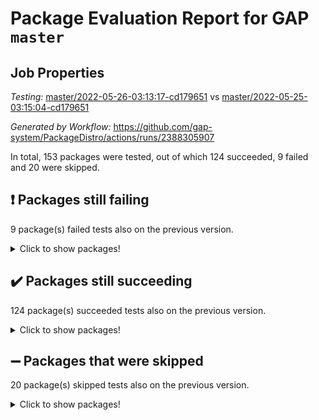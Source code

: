 # Package Evaluation Report for GAP `master`

## Job Properties

*Testing:* [master/2022-05-26-03:13:17-cd179651](https://github.com/gap-system/PackageDistro/blob/data/reports/master/2022-05-26-03:13:17-cd179651) vs [master/2022-05-25-03:15:04-cd179651](https://github.com/gap-system/PackageDistro/blob/data/reports/master/2022-05-25-03:15:04-cd179651)

*Generated by Workflow:* https://github.com/gap-system/PackageDistro/actions/runs/2388305907

In total, 153 packages were tested, out of which 124 succeeded, 9 failed and 20 were skipped.

## :exclamation: Packages still failing

9 package(s) failed tests also on the previous version.
<details><summary>Click to show packages!</summary>

- fining 1.4.1 [(failure)](https://github.com/gap-system/PackageDistro/runs/6603432503?check_suite_focus=true)
- francy 1.2.4 [(failure)](https://github.com/gap-system/PackageDistro/runs/6603432874?check_suite_focus=true)
- hap 1.39 [(failure)](https://github.com/gap-system/PackageDistro/runs/6603433413?check_suite_focus=true)
- normalizinterface 1.3.2 [(failure)](https://github.com/gap-system/PackageDistro/runs/6603435221?check_suite_focus=true)
- packagemanager 1.2 [(failure)](https://github.com/gap-system/PackageDistro/runs/6603435571?check_suite_focus=true)
- rcwa 4.6.4 [(failure)](https://github.com/gap-system/PackageDistro/runs/6603435997?check_suite_focus=true)
- recog 1.3.2 [(failure)](https://github.com/gap-system/PackageDistro/runs/6603436061?check_suite_focus=true)
- semigroups 4.0.0 [(failure)](https://github.com/gap-system/PackageDistro/runs/6603436361?check_suite_focus=true)
- ugaly 4.0.2 [(failure)](https://github.com/gap-system/PackageDistro/runs/6603437201?check_suite_focus=true)
</details>

## :heavy_check_mark: Packages still succeeding

124 package(s) succeeded tests also on the previous version.
<details><summary>Click to show packages!</summary>

- ace 5.4 [(success)](https://github.com/gap-system/PackageDistro/runs/6603430498?check_suite_focus=true)
- aclib 1.3.2 [(success)](https://github.com/gap-system/PackageDistro/runs/6603430580?check_suite_focus=true)
- agt 0.2 [(success)](https://github.com/gap-system/PackageDistro/runs/6603430662?check_suite_focus=true)
- alnuth 3.2.1 [(success)](https://github.com/gap-system/PackageDistro/runs/6603430733?check_suite_focus=true)
- anupq 3.2.6 [(success)](https://github.com/gap-system/PackageDistro/runs/6603430796?check_suite_focus=true)
- atlasrep 2.1.2 [(success)](https://github.com/gap-system/PackageDistro/runs/6603430850?check_suite_focus=true)
- autodoc 2022.03.10 [(success)](https://github.com/gap-system/PackageDistro/runs/6603430906?check_suite_focus=true)
- automata 1.15 [(success)](https://github.com/gap-system/PackageDistro/runs/6603430964?check_suite_focus=true)
- automgrp 1.3.2 [(success)](https://github.com/gap-system/PackageDistro/runs/6603431010?check_suite_focus=true)
- autpgrp 1.10.2 [(success)](https://github.com/gap-system/PackageDistro/runs/6603431057?check_suite_focus=true)
- cap 2022.05-07 [(success)](https://github.com/gap-system/PackageDistro/runs/6603431103?check_suite_focus=true)
- caratinterface 2.3.3 [(success)](https://github.com/gap-system/PackageDistro/runs/6603431152?check_suite_focus=true)
- cddinterface 2020.06.24 [(success)](https://github.com/gap-system/PackageDistro/runs/6603431227?check_suite_focus=true)
- circle 1.6.5 [(success)](https://github.com/gap-system/PackageDistro/runs/6603431276?check_suite_focus=true)
- classicpres 1.22 [(success)](https://github.com/gap-system/PackageDistro/runs/6603431336?check_suite_focus=true)
- cohomolo 1.6.10 [(success)](https://github.com/gap-system/PackageDistro/runs/6603431368?check_suite_focus=true)
- congruence 1.2.4 [(success)](https://github.com/gap-system/PackageDistro/runs/6603431407?check_suite_focus=true)
- corelg 1.56 [(success)](https://github.com/gap-system/PackageDistro/runs/6603431458?check_suite_focus=true)
- crime 1.6 [(success)](https://github.com/gap-system/PackageDistro/runs/6603431496?check_suite_focus=true)
- crisp 1.4.5 [(success)](https://github.com/gap-system/PackageDistro/runs/6603431545?check_suite_focus=true)
- crypting 0.10 [(success)](https://github.com/gap-system/PackageDistro/runs/6603431594?check_suite_focus=true)
- cryst 4.1.24 [(success)](https://github.com/gap-system/PackageDistro/runs/6603431633?check_suite_focus=true)
- crystcat 1.1.9 [(success)](https://github.com/gap-system/PackageDistro/runs/6603431688?check_suite_focus=true)
- ctbllib 1.3.4 [(success)](https://github.com/gap-system/PackageDistro/runs/6603431734?check_suite_focus=true)
- cubefree 1.19 [(success)](https://github.com/gap-system/PackageDistro/runs/6603431783?check_suite_focus=true)
- curlinterface 2.2.2 [(success)](https://github.com/gap-system/PackageDistro/runs/6603431870?check_suite_focus=true)
- cvec 2.7.5 [(success)](https://github.com/gap-system/PackageDistro/runs/6603431901?check_suite_focus=true)
- datastructures 0.2.7 [(success)](https://github.com/gap-system/PackageDistro/runs/6603431949?check_suite_focus=true)
- deepthought 1.0.5 [(success)](https://github.com/gap-system/PackageDistro/runs/6603431998?check_suite_focus=true)
- design 1.7 [(success)](https://github.com/gap-system/PackageDistro/runs/6603432044?check_suite_focus=true)
- difsets 2.3.1 [(success)](https://github.com/gap-system/PackageDistro/runs/6603432087?check_suite_focus=true)
- digraphs 1.5.3 [(success)](https://github.com/gap-system/PackageDistro/runs/6603432136?check_suite_focus=true)
- edim 1.3.5 [(success)](https://github.com/gap-system/PackageDistro/runs/6603432192?check_suite_focus=true)
- example 4.3.1 [(success)](https://github.com/gap-system/PackageDistro/runs/6603432267?check_suite_focus=true)
- factint 1.6.3 [(success)](https://github.com/gap-system/PackageDistro/runs/6603432313?check_suite_focus=true)
- ferret 1.0.7 [(success)](https://github.com/gap-system/PackageDistro/runs/6603432363?check_suite_focus=true)
- fga 1.4.0 [(success)](https://github.com/gap-system/PackageDistro/runs/6603432434?check_suite_focus=true)
- float 1.0.3 [(success)](https://github.com/gap-system/PackageDistro/runs/6603432566?check_suite_focus=true)
- format 1.4.3 [(success)](https://github.com/gap-system/PackageDistro/runs/6603432632?check_suite_focus=true)
- forms 1.2.7 [(success)](https://github.com/gap-system/PackageDistro/runs/6603432698?check_suite_focus=true)
- fplsa 1.2.5 [(success)](https://github.com/gap-system/PackageDistro/runs/6603432762?check_suite_focus=true)
- fr 2.4.8 [(success)](https://github.com/gap-system/PackageDistro/runs/6603432828?check_suite_focus=true)
- fwtree 1.3 [(success)](https://github.com/gap-system/PackageDistro/runs/6603432935?check_suite_focus=true)
- gbnp 1.0.5 [(success)](https://github.com/gap-system/PackageDistro/runs/6603432980?check_suite_focus=true)
- generalizedmorphismsforcap 2022.05-01 [(success)](https://github.com/gap-system/PackageDistro/runs/6603433026?check_suite_focus=true)
- genss 1.6.6 [(success)](https://github.com/gap-system/PackageDistro/runs/6603433062?check_suite_focus=true)
- gradedringforhomalg 2022.03-01 [(success)](https://github.com/gap-system/PackageDistro/runs/6603433128?check_suite_focus=true)
- grape 4.8.5 [(success)](https://github.com/gap-system/PackageDistro/runs/6603433172?check_suite_focus=true)
- groupoids 1.69 [(success)](https://github.com/gap-system/PackageDistro/runs/6603433203?check_suite_focus=true)
- grpconst 2.6.2 [(success)](https://github.com/gap-system/PackageDistro/runs/6603433245?check_suite_focus=true)
- guarana 0.96.3 [(success)](https://github.com/gap-system/PackageDistro/runs/6603433310?check_suite_focus=true)
- guava 3.16 [(success)](https://github.com/gap-system/PackageDistro/runs/6603433365?check_suite_focus=true)
- hapcryst 0.1.14 [(success)](https://github.com/gap-system/PackageDistro/runs/6603433481?check_suite_focus=true)
- hecke 1.5.3 [(success)](https://github.com/gap-system/PackageDistro/runs/6603433538?check_suite_focus=true)
- help 3.5 [(success)](https://github.com/gap-system/PackageDistro/runs/6603433592?check_suite_focus=true)
- idrel 2.43 [(success)](https://github.com/gap-system/PackageDistro/runs/6603433641?check_suite_focus=true)
- images 1.3.1 [(success)](https://github.com/gap-system/PackageDistro/runs/6603433696?check_suite_focus=true)
- intpic 0.2.4 [(success)](https://github.com/gap-system/PackageDistro/runs/6603433747?check_suite_focus=true)
- io 4.7.2 [(success)](https://github.com/gap-system/PackageDistro/runs/6603433806?check_suite_focus=true)
- irredsol 1.4.3 [(success)](https://github.com/gap-system/PackageDistro/runs/6603433862?check_suite_focus=true)
- json 2.1.0 [(success)](https://github.com/gap-system/PackageDistro/runs/6603433917?check_suite_focus=true)
- jupyterkernel 1.4.1 [(success)](https://github.com/gap-system/PackageDistro/runs/6603433974?check_suite_focus=true)
- jupyterviz 1.5.1 [(success)](https://github.com/gap-system/PackageDistro/runs/6603434033?check_suite_focus=true)
- kan 1.34 [(success)](https://github.com/gap-system/PackageDistro/runs/6603434084?check_suite_focus=true)
- kbmag 1.5.9 [(success)](https://github.com/gap-system/PackageDistro/runs/6603434134?check_suite_focus=true)
- laguna 3.9.5 [(success)](https://github.com/gap-system/PackageDistro/runs/6603434206?check_suite_focus=true)
- liealgdb 2.2.1 [(success)](https://github.com/gap-system/PackageDistro/runs/6603434252?check_suite_focus=true)
- liepring 2.6 [(success)](https://github.com/gap-system/PackageDistro/runs/6603434322?check_suite_focus=true)
- liering 2.4.2 [(success)](https://github.com/gap-system/PackageDistro/runs/6603434423?check_suite_focus=true)
- linearalgebraforcap 2022.05-03 [(success)](https://github.com/gap-system/PackageDistro/runs/6603434478?check_suite_focus=true)
- loops 3.4.1 [(success)](https://github.com/gap-system/PackageDistro/runs/6603434551?check_suite_focus=true)
- lpres 1.0.3 [(success)](https://github.com/gap-system/PackageDistro/runs/6603434605?check_suite_focus=true)
- majoranaalgebras 1.4 [(success)](https://github.com/gap-system/PackageDistro/runs/6603434653?check_suite_focus=true)
- mapclass 1.4.5 [(success)](https://github.com/gap-system/PackageDistro/runs/6603434706?check_suite_focus=true)
- matgrp 0.64 [(success)](https://github.com/gap-system/PackageDistro/runs/6603434763?check_suite_focus=true)
- modisom 2.5.2 [(success)](https://github.com/gap-system/PackageDistro/runs/6603434819?check_suite_focus=true)
- modulepresentationsforcap 2022.05-02 [(success)](https://github.com/gap-system/PackageDistro/runs/6603434874?check_suite_focus=true)
- monoidalcategories 2022.05-03 [(success)](https://github.com/gap-system/PackageDistro/runs/6603434943?check_suite_focus=true)
- nconvex 2020.11-04 [(success)](https://github.com/gap-system/PackageDistro/runs/6603434999?check_suite_focus=true)
- nilmat 1.4.1 [(success)](https://github.com/gap-system/PackageDistro/runs/6603435061?check_suite_focus=true)
- nock 1.5 [(success)](https://github.com/gap-system/PackageDistro/runs/6603435139?check_suite_focus=true)
- nq 2.5.8 [(success)](https://github.com/gap-system/PackageDistro/runs/6603435270?check_suite_focus=true)
- numericalsgps 1.3.0 [(success)](https://github.com/gap-system/PackageDistro/runs/6603435336?check_suite_focus=true)
- openmath 11.5.1 [(success)](https://github.com/gap-system/PackageDistro/runs/6603435459?check_suite_focus=true)
- orb 4.8.4 [(success)](https://github.com/gap-system/PackageDistro/runs/6603435529?check_suite_focus=true)
- patternclass 2.4.2 [(success)](https://github.com/gap-system/PackageDistro/runs/6603435616?check_suite_focus=true)
- permut 2.0.4 [(success)](https://github.com/gap-system/PackageDistro/runs/6603435661?check_suite_focus=true)
- polenta 1.3.10 [(success)](https://github.com/gap-system/PackageDistro/runs/6603435719?check_suite_focus=true)
- polymaking 0.8.6 [(success)](https://github.com/gap-system/PackageDistro/runs/6603435766?check_suite_focus=true)
- primgrp 3.4.2 [(success)](https://github.com/gap-system/PackageDistro/runs/6603435810?check_suite_focus=true)
- profiling 2.5.0 [(success)](https://github.com/gap-system/PackageDistro/runs/6603435847?check_suite_focus=true)
- qpa 1.33 [(success)](https://github.com/gap-system/PackageDistro/runs/6603435888?check_suite_focus=true)
- quagroup 1.8.3 [(success)](https://github.com/gap-system/PackageDistro/runs/6603435926?check_suite_focus=true)
- radiroot 2.9 [(success)](https://github.com/gap-system/PackageDistro/runs/6603435949?check_suite_focus=true)
- rds 1.8 [(success)](https://github.com/gap-system/PackageDistro/runs/6603436030?check_suite_focus=true)
- repndecomp 1.2.1 [(success)](https://github.com/gap-system/PackageDistro/runs/6603436112?check_suite_focus=true)
- repsn 3.1.0 [(success)](https://github.com/gap-system/PackageDistro/runs/6603436172?check_suite_focus=true)
- resclasses 4.7.2 [(success)](https://github.com/gap-system/PackageDistro/runs/6603436238?check_suite_focus=true)
- scscp 2.3.1 [(success)](https://github.com/gap-system/PackageDistro/runs/6603436305?check_suite_focus=true)
- sglppow 2.2 [(success)](https://github.com/gap-system/PackageDistro/runs/6603436403?check_suite_focus=true)
- sgpviz 0.999.5 [(success)](https://github.com/gap-system/PackageDistro/runs/6603436448?check_suite_focus=true)
- simpcomp 2.1.14 [(success)](https://github.com/gap-system/PackageDistro/runs/6603436486?check_suite_focus=true)
- singular 2020.12.18 [(success)](https://github.com/gap-system/PackageDistro/runs/6603436613?check_suite_focus=true)
- sla 1.5.3 [(success)](https://github.com/gap-system/PackageDistro/runs/6603436653?check_suite_focus=true)
- smallgrp 1.5 [(success)](https://github.com/gap-system/PackageDistro/runs/6603436698?check_suite_focus=true)
- smallsemi 0.6.13 [(success)](https://github.com/gap-system/PackageDistro/runs/6603436748?check_suite_focus=true)
- sonata 2.9.4 [(success)](https://github.com/gap-system/PackageDistro/runs/6603436798?check_suite_focus=true)
- sophus 1.25 [(success)](https://github.com/gap-system/PackageDistro/runs/6603436845?check_suite_focus=true)
- spinsym 1.5.2 [(success)](https://github.com/gap-system/PackageDistro/runs/6603436889?check_suite_focus=true)
- symbcompcc 1.3.2 [(success)](https://github.com/gap-system/PackageDistro/runs/6603436944?check_suite_focus=true)
- thelma 1.3 [(success)](https://github.com/gap-system/PackageDistro/runs/6603437003?check_suite_focus=true)
- tomlib 1.2.9 [(success)](https://github.com/gap-system/PackageDistro/runs/6603437051?check_suite_focus=true)
- toric 1.9.5 [(success)](https://github.com/gap-system/PackageDistro/runs/6603437098?check_suite_focus=true)
- transgrp 3.6.2 [(success)](https://github.com/gap-system/PackageDistro/runs/6603437153?check_suite_focus=true)
- unipot 1.5 [(success)](https://github.com/gap-system/PackageDistro/runs/6603437252?check_suite_focus=true)
- unitlib 4.1.0 [(success)](https://github.com/gap-system/PackageDistro/runs/6603437298?check_suite_focus=true)
- utils 0.72 [(success)](https://github.com/gap-system/PackageDistro/runs/6603437358?check_suite_focus=true)
- uuid 0.7 [(success)](https://github.com/gap-system/PackageDistro/runs/6603437405?check_suite_focus=true)
- walrus 0.9991 [(success)](https://github.com/gap-system/PackageDistro/runs/6603437456?check_suite_focus=true)
- wedderga 4.10.2 [(success)](https://github.com/gap-system/PackageDistro/runs/6603437531?check_suite_focus=true)
- xmod 2.88 [(success)](https://github.com/gap-system/PackageDistro/runs/6603437585?check_suite_focus=true)
- xmodalg 1.22 [(success)](https://github.com/gap-system/PackageDistro/runs/6603437654?check_suite_focus=true)
- yangbaxter 0.10.0 [(success)](https://github.com/gap-system/PackageDistro/runs/6603437711?check_suite_focus=true)
- zeromqinterface 0.13 [(success)](https://github.com/gap-system/PackageDistro/runs/6603437785?check_suite_focus=true)
</details>

## :heavy_minus_sign: Packages that were skipped

20 package(s) skipped tests also on the previous version.
<details><summary>Click to show packages!</summary>

- 4ti2interface 2022.03-01 [(skipped)](https://github.com/gap-system/PackageDistro/runs/6603362092?check_suite_focus=true)
- browse 1.8.14 [(skipped)](https://github.com/gap-system/PackageDistro/runs/6603362092?check_suite_focus=true)
- examplesforhomalg 2022.03-01 [(skipped)](https://github.com/gap-system/PackageDistro/runs/6603362092?check_suite_focus=true)
- gapdoc 1.6.5 [(skipped)](https://github.com/gap-system/PackageDistro/runs/6603362092?check_suite_focus=true)
- gauss 2022.03-01 [(skipped)](https://github.com/gap-system/PackageDistro/runs/6603362092?check_suite_focus=true)
- gaussforhomalg 2022.03-01 [(skipped)](https://github.com/gap-system/PackageDistro/runs/6603362092?check_suite_focus=true)
- gradedmodules 2022.03-01 [(skipped)](https://github.com/gap-system/PackageDistro/runs/6603362092?check_suite_focus=true)
- homalg 2022.03-01 [(skipped)](https://github.com/gap-system/PackageDistro/runs/6603362092?check_suite_focus=true)
- homalgtocas 2022.03-01 [(skipped)](https://github.com/gap-system/PackageDistro/runs/6603362092?check_suite_focus=true)
- io_forhomalg 2022.03-01 [(skipped)](https://github.com/gap-system/PackageDistro/runs/6603362092?check_suite_focus=true)
- itc 1.5.1 [(skipped)](https://github.com/gap-system/PackageDistro/runs/6603362092?check_suite_focus=true)
- localizeringforhomalg 2022.03-01 [(skipped)](https://github.com/gap-system/PackageDistro/runs/6603362092?check_suite_focus=true)
- matricesforhomalg 2022.04-01 [(skipped)](https://github.com/gap-system/PackageDistro/runs/6603362092?check_suite_focus=true)
- modules 2022.03-01 [(skipped)](https://github.com/gap-system/PackageDistro/runs/6603362092?check_suite_focus=true)
- polycyclic 2.16 [(skipped)](https://github.com/gap-system/PackageDistro/runs/6603362092?check_suite_focus=true)
- ringsforhomalg 2022.04-01 [(skipped)](https://github.com/gap-system/PackageDistro/runs/6603362092?check_suite_focus=true)
- sco 2022.03-01 [(skipped)](https://github.com/gap-system/PackageDistro/runs/6603362092?check_suite_focus=true)
- toolsforhomalg 2022.04-03 [(skipped)](https://github.com/gap-system/PackageDistro/runs/6603362092?check_suite_focus=true)
- toricvarieties 2022.03.23 [(skipped)](https://github.com/gap-system/PackageDistro/runs/6603362092?check_suite_focus=true)
- xgap 4.31 [(skipped)](https://github.com/gap-system/PackageDistro/runs/6603362092?check_suite_focus=true)
</details>

